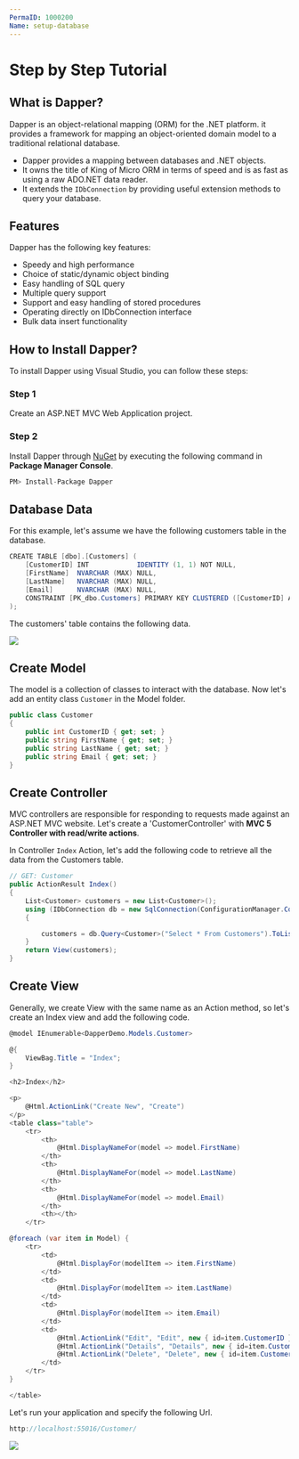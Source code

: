 ```yaml
---
PermaID: 1000200
Name: setup-database
---
```


# Step by Step Tutorial 

## What is Dapper?

Dapper is an object-relational mapping (ORM) for the .NET platform. it provides a framework for mapping an object-oriented domain model to a traditional relational database.

 - Dapper provides a mapping between databases and .NET objects. 
 - It owns the title of King of Micro ORM in terms of speed and is as fast as using a raw ADO.NET data reader.
 - It extends the `IDbConnection` by providing useful extension methods to query your database.

## Features

Dapper has the following key features:

 - Speedy and high performance
 - Choice of static/dynamic object binding
 - Easy handling of SQL query
 - Multiple query support
 - Support and easy handling of stored procedures
 - Operating directly on IDbConnection interface
 - Bulk data insert functionality 
 
## How to Install Dapper?
 
To install Dapper using Visual Studio, you can follow these steps:

### Step 1

Create an ASP.NET MVC Web Application project.

### Step 2

Install Dapper through [NuGet](https://www.nuget.org/packages/Dapper) by executing the following command in **Package Manager Console**.

```csharp
PM> Install-Package Dapper
```

## Database Data

For this example, let's assume we have the following customers table in the database.

```csharp
CREATE TABLE [dbo].[Customers] (
    [CustomerID] INT            IDENTITY (1, 1) NOT NULL,
    [FirstName]  NVARCHAR (MAX) NULL,
    [LastName]   NVARCHAR (MAX) NULL,
    [Email]      NVARCHAR (MAX) NULL,
    CONSTRAINT [PK_dbo.Customers] PRIMARY KEY CLUSTERED ([CustomerID] ASC)
);
```

The customers' table contains the following data.

<img src="https://raw.githubusercontent.com/zzzprojects/docs/master/dapper-tutorial.net/images/customer-data.png">

## Create Model
 
The model is a collection of classes to interact with the database. Now let's add an entity class `Customer` in the Model folder.

```csharp
public class Customer
{
    public int CustomerID { get; set; }
    public string FirstName { get; set; }
    public string LastName { get; set; }
    public string Email { get; set; }
}
```
## Create Controller

MVC controllers are responsible for responding to requests made against an ASP.NET MVC website. Let's create a 'CustomerController' with **MVC 5 Controller with read/write actions**.

In Controller `Index` Action, let's add the following code to retrieve all the data from the Customers table.

```csharp
// GET: Customer
public ActionResult Index()
{
    List<Customer> customers = new List<Customer>();
    using (IDbConnection db = new SqlConnection(ConfigurationManager.ConnectionStrings["CustomerConnection"].ConnectionString))
    {

        customers = db.Query<Customer>("Select * From Customers").ToList();
    }
    return View(customers);
}

```

## Create View

Generally, we create View with the same name as an Action method, so let's create an Index view and add the following code.

```csharp
@model IEnumerable<DapperDemo.Models.Customer>

@{
    ViewBag.Title = "Index";
}

<h2>Index</h2>

<p>
    @Html.ActionLink("Create New", "Create")
</p>
<table class="table">
    <tr>
        <th>
            @Html.DisplayNameFor(model => model.FirstName)
        </th>
        <th>
            @Html.DisplayNameFor(model => model.LastName)
        </th>
        <th>
            @Html.DisplayNameFor(model => model.Email)
        </th>
        <th></th>
    </tr>

@foreach (var item in Model) {
    <tr>
        <td>
            @Html.DisplayFor(modelItem => item.FirstName)
        </td>
        <td>
            @Html.DisplayFor(modelItem => item.LastName)
        </td>
        <td>
            @Html.DisplayFor(modelItem => item.Email)
        </td>
        <td>
            @Html.ActionLink("Edit", "Edit", new { id=item.CustomerID }) |
            @Html.ActionLink("Details", "Details", new { id=item.CustomerID }) |
            @Html.ActionLink("Delete", "Delete", new { id=item.CustomerID })
        </td>
    </tr>
}

</table>
```

Let's run your application and specify the following Url.

```csharp
http://localhost:55016/Customer/
```

<img src="https://raw.githubusercontent.com/zzzprojects/docs/master/dapper-tutorial.net/images/view-customer-data.png">
